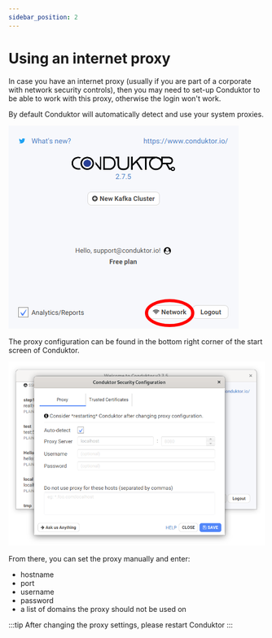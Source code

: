 ```yaml
---
sidebar_position: 2
---
```


# Using an internet proxy

In case you have an internet proxy \(usually if you are part of a corporate with network security controls\), then you may need to set-up Conduktor to be able to work with this proxy, otherwise the login won't work.

By default Conduktor will automatically detect and use your system proxies.

![](../../assets/conduktor-275-home-select-network.png)

The proxy configuration can be found in the bottom right corner of the start screen of Conduktor.

![](../../assets/network-275-whitebg2.png)

From there, you can set the proxy manually and enter:

- hostname
- port
- username
- password
- a list of domains the proxy should not be used on

:::tip
After changing the proxy settings, please restart Conduktor
:::
